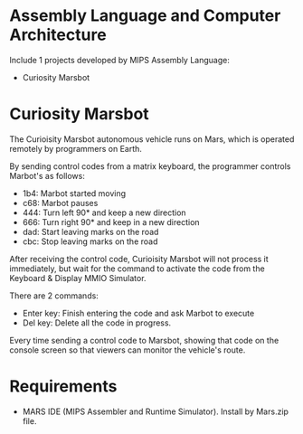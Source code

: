 # Assembly Language and Computer Architecture
Include 1 projects developed by MIPS Assembly Language:
- Curiosity Marsbot

# Curiosity Marsbot
The Curioisity Marsbot autonomous vehicle runs on Mars, which is operated remotely by programmers on Earth. 

By sending control codes from a matrix keyboard, the programmer controls Marbot's as follows:
- 1b4: Marbot started moving
- c68: Marbot pauses
- 444: Turn left 90* and keep a new direction
- 666: Turn right 90*  and keep in a new direction
- dad: Start leaving marks on the road
- cbc: Stop leaving marks on the road

After receiving the control code, Curioisity Marsbot will not process it immediately, but wait for the command to activate the code from the Keyboard & Display MMIO Simulator.

There are 2 commands:
- Enter key: Finish entering the code and ask Marbot to execute
- Del key: Delete all the code in progress.

Every time sending a control code to Marsbot, showing that code on the console screen so that viewers can monitor the vehicle's route.


# Requirements
- MARS IDE (MIPS Assembler and Runtime Simulator). Install by Mars.zip file.
